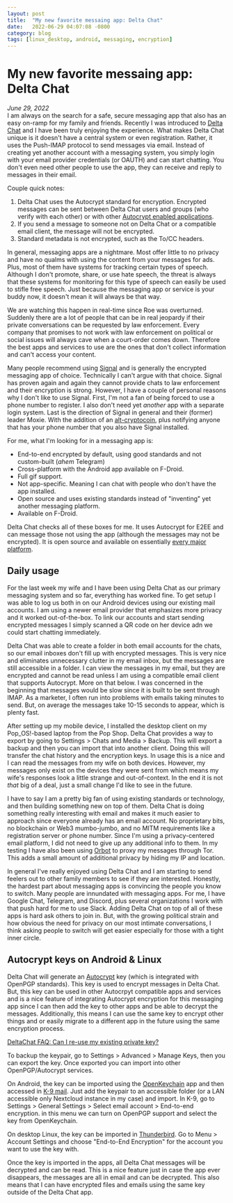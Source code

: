 ```yaml
---
layout: post
title:  "My new favorite messaing app: Delta Chat"
date:   2022-06-29 04:07:08 -0800
category: blog
tags: [linux_desktop, android, messaging, encryption]
---
```

# My new favorite messaing app: Delta Chat
*June 29, 2022*  
I am always on the search for a safe, secure messaging app that also has an easy on-ramp for my family and friends. Recently I was introduced to [Delta Chat](https://delta.chat/en/) and I have been truly enjoying the experience. What makes Delta Chat unique is it doesn't have a central system or even registration. Rather, it uses the Push-IMAP protocol to send messages via email. Instead of creating yet another account with a messaging system, you simply login with your email provider credentials (or OAUTH) and can start chatting. You don't even need other people to use the app, they can receive and reply to messages in their email. 

Couple quick notes:
1. Delta Chat uses the Autocrypt standard for encryption. Encrypted messages can be sent between Delta Chat users and groups (who verify with each other) or with other [Autocrypt enabled applications](https://delta.chat/en/help#what-do-i-have-to-do-to-activate-the-end-to-end-encryption). 
2. If you send a message to someone not on Delta Chat or a compatible email client, the message will not be encrypted. 
3. Standard metadata is not encrypted, such as the To/CC headers.

In general, messaging apps are a nightmare. Most offer little to no privacy and have no qualms with using the content from your messages for ads. Plus, most of them have systems for tracking certain types of speech. Although I don't promote, share, or use hate speech, the threat is always that these systems for monitoring for this type of speech can easily be used to stifle free speech. Just because the messaging app or service is your buddy now, it doesn't mean it will always be that way. 

We are watching this happen in real-time since Roe was overturned. Suddenly there are a lot of people that can be in real jeopardy if their private conversations can be requested by law enforcement. Every company that promises to not work with law enforcement on political or social issues will always cave when a court-order comes down. Therefore the best apps and services to use are the ones that don't collect information and can't access your content. 

Many people recommend using [Signal](https://www.signal.org/) and is generally the encrypted messaging app of choice. Technically I can't argue with that choice. Signal has proven again and again they cannot provide chats to law enforcement and their encryption is strong. However, I have a couple of personal reasons why I don't like to use Signal. First, I'm not a fan of being forced to use a phone number to register. I also don't need yet *another* app with a separate login system. Last is the direction of Signal in general and their (former) leader Moxie. With the addition of an [alt-cryptocoin](https://www.wired.com/story/signal-mobilecoin-cryptocurrency-payments/), plus notifying anyone that has your phone number that you also have Signal installed. 

For me, what I'm looking for in a messaging app is:
- End-to-end encrypted by default, using good standards and not custom-built (*ahem* Telegram)
- Cross-platform with the Android app available on F-Droid.
- Full gif support.
- Not app-specific. Meaning I can chat with people who don't have the app installed.
- Open source and uses existing standards instead of "inventing" yet another messaging platform.
- Available on F-Droid.

Delta Chat checks all of these boxes for me. It uses Autocrypt for E2EE and can message those not using the app (although the messages may not be encrypted). It is open source and available on essentially [every major platform](https://delta.chat/en/download).

## Daily usage
For the last week my wife and I have been using Delta Chat as our primary messaging system and so far, everything has worked fine. To get setup I was able to log us both in on our Android devices using our existing mail accounts. I am using a newer email provider that emphasizes more privacy and it worked out-of-the-box. To link our accounts and start sending encrypted messages I simply scanned a QR code on her device adn we could start chatting immediately. 

Delta Chat was able to create a folder in both email accounts for the chats, so our email inboxes don't fill up with encrypted messages. This is very nice and eliminates unnecessary clutter in my email inbox, but the messages are still accessible in a folder. I can view the messages in my email, but they are encrypted and cannot be read unless I am using a compatible email client that supports Autocrypt. More on that below. I was concerned in the beginning that messages would be slow since it is built to be sent through IMAP. As a marketer, I often run into problems with emails taking minutes to send. But, on average the messages take 10-15 seconds to appear, which is plenty fast. 

After setting up my mobile device, I installed the desktop client on my Pop_OS!-based laptop from the Pop Shop. Delta Chat provides a way to export by going to Settings > Chats and Media > Backup. This will export a backup and then you can import that into another client. Doing this will transfer the chat history and the encryption keys. In usage this is a nice and I can read the messages from my wife on both devices. However, my messages only exist on the devices they were sent from which means my wife's responses look a little strange and out-of-context. In the end it is not *that* big of a deal, just a small change I'd like to see in the future.

I have to say I am a pretty big fan of using existing standards or technology, and then building something new on top of them. Delta Chat is doing something really interesting with email and makes it much easier to approach since everyone already has an email account. No proprietary bits, no blockchain or Web3 mumbo-jumbo, and no MITM requirements like a registration server or phone number. Since I'm using a privacy-centered email platform, I did not need to give up any additional info to them. In my testing I have also been using [Orbot](https://guardianproject.info/apps/org.torproject.android/) to proxy my messages through Tor. This adds a small amount of additional privacy by hiding my IP and location. 

In general I've really enjoyed using Delta Chat and I am starting to send feelers out to other family members to see if they are interested. Honestly, the hardest part about messaging apps is convincing the people you know to switch. Many people are innundated with messaging apps. For me, I have Google Chat, Telegram, and Discord, plus several organizations I work with that push hard for me to use Slack. Adding Delta Chat on top of all of these apps is hard ask others to join in. But, with the growing political strain and how obvious the need for privacy on our most intimate conversations, I think asking people to switch will get easier especially for those with a tight inner circle. 

## Autocrypt keys on Android & Linux
Delta Chat will generate an [Autocrypt](https://autocrypt.org/index.html) key (which is integrated with OpenPGP standards). This key is used to encrypt messages in Delta Chat. But, this key can be used in other Autocrpyt compatible apps and services and is a nice feature of integrating Autocrypt encryption for this messaging app since I can then add the key to other apps and be able to decrypt the messages. Additionally, this means I can use the same key to encrypt other things and or easily migrate to a different app in the future using the same encryption process. 

[ DeltaChat FAQ: Can I re-use my existing private key? ](https://delta.chat/nb/help#can-i-re-use-my-existing-private-key)

To backup the keypair, go to Settings > Advanced > Manage Keys, then you can export the key. Once exported you can import into other OpenPGP/Autocrypt services.

On Android, the key can be imported using the [OpenKeychain](https://f-droid.org/en/packages/org.sufficientlysecure.keychain/) app and then accessed in [K-9 mail](https://k9mail.app/). Just add the keypair to an accessible folder (or a LAN accessible only Nextcloud instance in my case) and import. In K-9, go to Settings > General Settings > Select email account > End-to-end encryption. in this menu we can turn on OpenPGP support and select the key from OpenKeychain. 

On desktop Linux, the key can be imported in [Thunderbird](https://www.thunderbird.net/en-US/). Go to Menu > Account Settings and choose "End-to-End Encryption" for the account you want to use the key with. 

Once the key is imported in the apps, all Delta Chat messages will be decrypted and can be read. This is a nice feature just in case the app ever disappears, the messages are all in email and can be decrypted. This also means that I can have encrypted files and emails using the same key outside of the Delta Chat app.